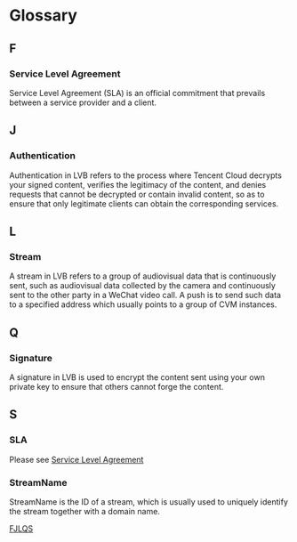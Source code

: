 # Glossary

## F

### Service Level Agreement

Service Level Agreement (SLA) is an official commitment that prevails between a service provider and a client.

## J

### Authentication

Authentication in LVB refers to the process where Tencent Cloud decrypts your signed content, verifies the legitimacy of the content, and denies requests that cannot be decrypted or contain invalid content, so as to ensure that only legitimate clients can obtain the corresponding services.

## L

### Stream

A stream in LVB refers to a group of audiovisual data that is continuously sent, such as audiovisual data collected by the camera and continuously sent to the other party in a WeChat video call. A push is to send such data to a specified address which usually points to a group of CVM instances.

## Q

### Signature

A signature in LVB is used to encrypt the content sent using your own private key to ensure that others cannot forge the content.

## S

### SLA

Please see [Service Level Agreement](https://intl.cloud.tencent.com/document/product/267/32941#953)

### StreamName

StreamName is the ID of a stream, which is usually used to uniquely identify the stream together with a domain name.

[F](https://intl.cloud.tencent.com/document/product/267/32941#F)[J](https://intl.cloud.tencent.com/document/product/267/32941#J)[L](https://intl.cloud.tencent.com/document/product/267/32941#L)[Q](https://intl.cloud.tencent.com/document/product/267/32941#Q)[S](https://intl.cloud.tencent.com/document/product/267/32941#S)


  
